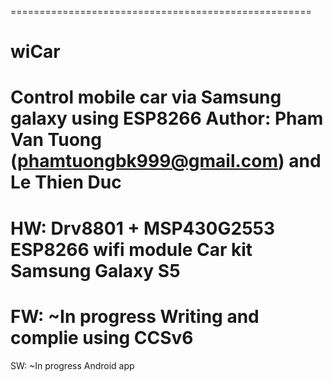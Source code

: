 ====================================================
# wiCar
Control mobile car via Samsung galaxy using ESP8266
Author:
Pham Van Tuong (phamtuongbk999@gmail.com) and Le Thien Duc
====================================================
HW:
Drv8801 + MSP430G2553
ESP8266 wifi module
Car kit
Samsung Galaxy S5
====================================================
FW: ~In progress
Writing and complie using CCSv6
====================================================
SW: ~In progress
Android app
